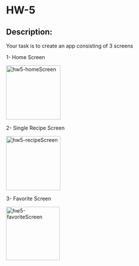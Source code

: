 # HW-5

## Description:
Your task is to create an app consisting of 3 screens

1- Home Screen 


<img width="148" alt="hw5-homeScreen" src="https://github.com/AlaaMYahya/HW-5/assets/129466098/c30ce04c-7749-4c8c-886a-901f00d0eb9c">


2- Single Recipe Screen 

<img width="148" alt="hw5-recipeScreen" src="https://github.com/AlaaMYahya/HW-5/assets/129466098/ce96f2cd-44d0-4a01-9815-40232794cc34">



3- Favorite Screen

<img width="146" alt="hw5-favoriteScreen" src="https://github.com/AlaaMYahya/HW-5/assets/129466098/be0bd4d3-d2c5-4cab-84bb-62682a985acb">

